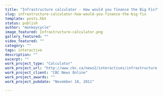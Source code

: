 ```yaml
---
title: "Infrastructure calculator - How would you finance the Big Fix?"
slug: infrastructure-calculator-how-would-you-finance-the-big-fix
template: posts.hbt
status: publish
author: "monkeycycle"
image_featured: Infrastructure-calculator.png
gallery_featured: ""
video_featured: ""
category: ""
tags: interactive
description: ""
excerpt: ""
work_project_type: "Calculator"
work_project_url: "http://www.cbc.ca/news2/interactives/infrastructure-calculator/"
work_project_client: "CBC News Online"
work_project_awards: ""
work_project_pubdate: "November 18, 2011"

---
```

